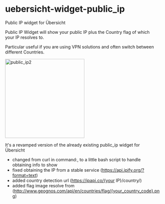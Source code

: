 # uebersicht-widget-public_ip
Public IP widget for Übersicht 

Public IP Widget will show your public IP plus the Country flag of which your IP resolves to.

Particular useful if you are using VPN solutions and often switch between different Countries.

<img width="258" alt="public_ip2" src="https://user-images.githubusercontent.com/6317005/31828876-deee47cc-b5bb-11e7-9838-08d6458e606a.png">

It's a revamped version of the already existing public_ip widget for Übersicht

- changed from curl in command:, to a little bash script to handle obtaining info to show
- fixed obtaining the IP from a stable service (https://api.ipify.org/?format=text)
- added country detection url (https://ipapi.co/{your IP}/country/)
- added flag image resolve from (http://www.geognos.com/api/en/countries/flag/{your_country_code}.png)

